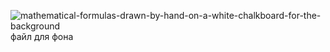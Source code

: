 ![mathematical-formulas-drawn-by-hand-on-a-white-chalkboard-for-the-background](https://github.com/PeroronShine/just-calculator/assets/148922733/25c12587-aab6-4a7a-8784-af7f21591cb5)
файл для фона
